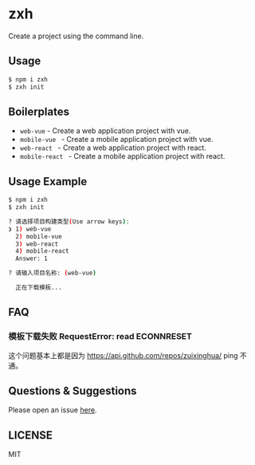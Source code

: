 # zxh

Create a project using the command line.

## Usage

```bash
$ npm i zxh
$ zxh init
```

## Boilerplates

- `web-vue` - Create a web application project with vue.
- `mobile-vue ` - Create a mobile application project with vue.
- `web-react ` - Create a web application project with react.
- `mobile-react ` - Create a mobile application project with react.

## Usage Example

```bash
$ npm i zxh
$ zxh init

? 请选择项目构建类型(Use arrow keys):
❯ 1) web-vue
  2) mobile-vue
  3) web-react
  4) mobile-react
  Answer: 1

? 请输入项目名称: (web-vue)

  正在下载模板...
```

## FAQ

### 模板下载失败 RequestError: read ECONNRESET

这个问题基本上都是因为 https://api.github.com/repos/zuixinghua/ ping 不通。

## Questions & Suggestions

Please open an issue [here](https://github.com/zuixinghua/zxh/issues).

## LICENSE

MIT
